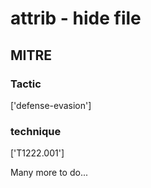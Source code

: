 # attrib - hide file

## MITRE

### Tactic
['defense-evasion']

### technique
['T1222.001']

Many more to do...
